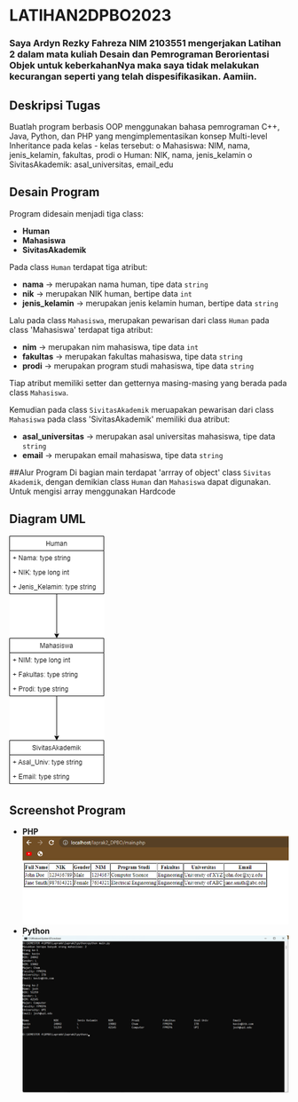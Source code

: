 # LATIHAN2DPBO2023
### Saya Ardyn Rezky Fahreza NIM 2103551 mengerjakan Latihan 2 dalam mata kuliah Desain dan Pemrograman Berorientasi Objek untuk keberkahanNya maka saya tidak melakukan kecurangan seperti yang telah dispesifikasikan. Aamiin.

## Deskripsi Tugas
Buatlah program berbasis OOP menggunakan bahasa pemrograman C++, Java, Python, dan PHP yang mengimplementasikan konsep Multi-level Inheritance  pada kelas - kelas tersebut:
  o Mahasiswa: NIM, nama, jenis_kelamin, fakultas, prodi
  o Human: NIK, nama, jenis_kelamin
  o SivitasAkademik: asal_universitas, email_edu

## Desain Program
Program didesain menjadi tiga class:
* **Human**
* **Mahasiswa**
* **SivitasAkademik**

Pada class `Human` terdapat tiga atribut:
* **nama**               -> merupakan nama human, tipe data `string`
* **nik**                -> merupakan NIK human, bertipe data `int`
* **jenis_kelamin**      -> merupakan jenis kelamin human, bertipe data `string`

Lalu pada class `Mahasiswa`, merupakan pewarisan dari class `Human`
pada class 'Mahasiswa' terdapat tiga atribut:
* **nim**               -> merupakan nim mahasiswa, tipe data `int`
* **fakultas**          -> merupakan fakultas mahasiswa, tipe data `string`
* **prodi**             -> merupakan program studi mahasiswa, tipe data `string`

Tiap atribut memiliki setter dan getternya masing-masing yang berada pada class `Mahasiswa`.

Kemudian pada class `SivitasAkademik` meruapakan pewarisan dari class `Mahasiswa`
pada class 'SivitasAkademik' memiliki dua atribut:
* **asal_universitas**   -> merupakan asal universitas mahasiswa, tipe data `string`
* **email**              -> merupakan email mahasiswa, tipe data `string`

##Alur Program
Di bagian main terdapat 'arrray of object' class `Sivitas Akademik`, dengan demikian class `Human` dan `Mahasiswa` dapat digunakan. Untuk mengisi array menggunakan Hardcode

## Diagram UML
![Screenshot - ](https://github.com/ArdynRF/LATIHAN2DPBO2023/blob/main/laprak2/screenshot/Untitled%20Diagram.drawio.png)

## Screenshot Program
* **PHP**
![Screenshot - ](https://github.com/ArdynRF/LATIHAN2DPBO2023/blob/main/laprak2/screenshot/Screenshot%202023-02-21%20180622.png)
* **Python**
![Screenshot - ](https://github.com/ArdynRF/LATIHAN2DPBO2023/blob/main/laprak2/screenshot/Screenshot%202023-02-21%20180535.png)

